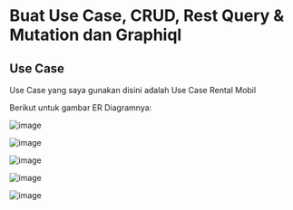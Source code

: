 # Buat Use Case, CRUD, Rest Query & Mutation dan Graphiql


## Use Case

  Use Case yang saya gunakan disini adalah Use Case Rental Mobil

  Berikut untuk gambar ER Diagramnya:

  ![image](https://github.com/user-attachments/assets/4e1e5e43-9e81-45c8-bc33-33f425f1c96b)




![image](https://github.com/user-attachments/assets/d841c3a4-10fb-4596-a709-49372a0f6a5a)






![image](https://github.com/user-attachments/assets/4dc15a14-5373-4a42-9c13-cb2a0b066708)


![image](https://github.com/user-attachments/assets/7a816b2d-a9d3-4118-8086-2ef640d95f7b)







![image](https://github.com/user-attachments/assets/6d579b9c-ff1d-4f4e-9e5f-0ad55aad3b2e)


